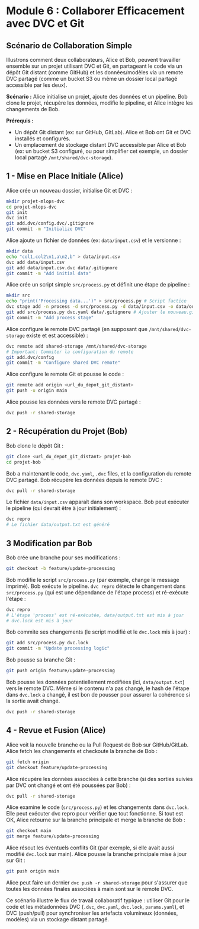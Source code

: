 # Module 6 : Collaborer Efficacement avec DVC et Git
## Scénario de Collaboration Simple

Illustrons comment deux collaborateurs, Alice et Bob, peuvent travailler ensemble sur un projet utilisant DVC et Git, en partageant le code via un dépôt Git distant (comme GitHub) et les données/modèles via un remote DVC partagé (comme un bucket S3 ou même un dossier local partagé accessible par les deux).

**Scénario :** Alice initialise un projet, ajoute des données et un pipeline. Bob clone le projet, récupère les données, modifie le pipeline, et Alice intègre les changements de Bob.

**Prérequis :**
- Un dépôt Git distant (ex: sur GitHub, GitLab).
Alice et Bob ont Git et DVC installés et configurés.
- Un emplacement de stockage distant DVC accessible par Alice et Bob (ex: un bucket S3 configuré, ou pour simplifier cet exemple, un dossier local partagé `/mnt/shared/dvc-storage`).


## 1 - Mise en Place Initiale (Alice)

Alice crée un nouveau dossier, initialise Git et DVC :
```bash
mkdir projet-mlops-dvc
cd projet-mlops-dvc
git init
dvc init
git add.dvc/config.dvc/.gitignore
git commit -m "Initialize DVC"
```

Alice ajoute un fichier de données (ex: `data/input.csv`) et le versionne :
```bash
mkdir data
echo "col1,col2\n1,a\n2,b" > data/input.csv
dvc add data/input.csv
git add data/input.csv.dvc data/.gitignore
git commit -m "Add initial data"
```

Alice crée un script simple `src/process.py` et définit une étape de pipeline :
```bash
mkdir src
echo "print('Processing data...')" > src/process.py # Script factice
dvc stage add -n process -d src/process.py -d data/input.csv -o data/output.txt python src/process.py
git add src/process.py dvc.yaml data/.gitignore # Ajouter le nouveau.gitignore pour data/output.txt
git commit -m "Add process stage"
```

Alice configure le remote DVC partagé (en supposant que `/mnt/shared/dvc-storage` existe et est accessible) :
```bash
dvc remote add shared-storage /mnt/shared/dvc-storage
# Important: Commiter la configuration du remote
git add.dvc/config
git commit -m "Configure shared DVC remote"
```

Alice configure le remote Git et pousse le code :
```bash
git remote add origin <url_du_depot_git_distant>
git push -u origin main
```

Alice pousse les données vers le remote DVC partagé :
```bash
dvc push -r shared-storage
```


## 2 - Récupération du Projet (Bob)

Bob clone le dépôt Git :
```bash
git clone <url_du_depot_git_distant> projet-bob
cd projet-bob
```

Bob a maintenant le code, `dvc.yaml`, `.dvc` files, et la configuration du remote DVC partagé.
Bob récupère les données depuis le remote DVC :
```bash
dvc pull -r shared-storage
```
Le fichier `data/input.csv` apparaît dans son workspace.
Bob peut exécuter le pipeline (qui devrait être à jour initialement) :
```bash
dvc repro
# Le fichier data/output.txt est généré
```




## 3 Modification par Bob

Bob crée une branche pour ses modifications :
```bash
git checkout -b feature/update-processing
```

Bob modifie le script `src/process.py` (par exemple, change le message imprimé).
Bob exécute le pipeline. `dvc repro` détecte le changement dans `src/process.py` (qui est une dépendance de l'étape process) et ré-exécute l'étape :
```bash
dvc repro
# L'étape 'process' est ré-exécutée, data/output.txt est mis à jour
# dvc.lock est mis à jour
```

Bob commite ses changements (le script modifié et le `dvc.lock` mis à jour) :
```bash
git add src/process.py dvc.lock
git commit -m "Update processing logic"
```

Bob pousse sa branche Git :
```bash
git push origin feature/update-processing
```

Bob pousse les données potentiellement modifiées (ici, `data/output.txt`) vers le remote DVC. Même si le contenu n'a pas changé, le hash de l'étape dans `dvc.lock` a changé, il est bon de pousser pour assurer la cohérence si la sortie avait changé.
```bash
dvc push -r shared-storage
```




## 4 - Revue et Fusion (Alice)

Alice voit la nouvelle branche ou la Pull Request de Bob sur GitHub/GitLab.
Alice fetch les changements et checkoute la branche de Bob :
```bash
git fetch origin
git checkout feature/update-processing
```

Alice récupère les données associées à cette branche (si des sorties suivies par DVC ont changé et ont été poussées par Bob) :
```bash
dvc pull -r shared-storage
```

Alice examine le code (`src/process.py`) et les changements dans `dvc.lock`. Elle peut exécuter dvc repro pour vérifier que tout fonctionne.
Si tout est OK, Alice retourne sur la branche principale et merge la branche de Bob :
```bash
git checkout main
git merge feature/update-processing
```

Alice résout les éventuels conflits Git (par exemple, si elle avait aussi modifié `dvc.lock` sur main).
Alice pousse la branche principale mise à jour sur Git :

```bash
git push origin main
```

Alice peut faire un dernier `dvc push -r shared-storage` pour s'assurer que toutes les données finales associées à main sont sur le remote DVC.


Ce scénario illustre le flux de travail collaboratif typique : utiliser Git pour le code et les métadonnées DVC (`.dvc`, `dvc.yaml`, `dvc.lock`, `params.yaml`), et DVC (push/pull) pour synchroniser les artefacts volumineux (données, modèles) via un stockage distant partagé.